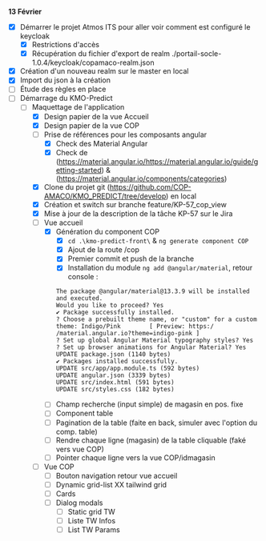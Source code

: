 **13 Février**
- [x] Démarrer le projet Atmos ITS pour aller voir comment est configuré le keycloak
    - [x] Restrictions d'accès
    - [x] Récupération du fichier d'export de realm ./portail-socle-1.0.4/keycloak/copamaco-realm.json
- [x] Création d'un nouveau realm sur le master en local
- [x] Import du json à la création
- [ ] Étude des règles en place
- [ ] Démarrage du KMO-Predict
    - [ ] Maquettage de l'application
        - [x] Design papier de la vue Accueil
        - [x] Design papier de la vue COP
        - [ ] Prise de références pour les composants angular
            - [x] Check des Material Angular
            - [x] Check de (https://material.angular.io/https://material.angular.io/guide/getting-started) & (https://material.angular.io/components/categories)
        - [x] Clone du projet git (https://github.com/COP-AMACO/KMO_PREDICT/tree/develop) en local
        - [x] Création  et switch sur branche feature/KP-57_cop_view
        - [x] Mise à jour de la description de la tâche KP-57 sur le Jira
        - [ ] Vue accueil
            - [x] Génération du component COP
                - [x] ```cd .\kmo-predict-front\``` & ```ng generate component COP```
                - [x] Ajout de la route /cop
                - [x] Premier commit et push de la branche
                - [x] Installation du module ```ng add @angular/material```, retour console :
                ```
                The package @angular/material@13.3.9 will be installed and executed.
                Would you like to proceed? Yes
                ✔ Package successfully installed.
                ? Choose a prebuilt theme name, or "custom" for a custom theme: Indigo/Pink        [ Preview: https:/
                /material.angular.io?theme=indigo-pink ]
                ? Set up global Angular Material typography styles? Yes
                ? Set up browser animations for Angular Material? Yes
                UPDATE package.json (1140 bytes)
                ✔ Packages installed successfully.
                UPDATE src/app/app.module.ts (592 bytes)
                UPDATE angular.json (3339 bytes)
                UPDATE src/index.html (591 bytes)
                UPDATE src/styles.css (182 bytes)
                ```
            - [ ] Champ recherche (input simple) de magasin en pos. fixe 
            - [ ] Component table 
            - [ ] Pagination de la table (faite en back, simuler avec l'option du comp. table)
            - [ ] Rendre chaque ligne (magasin) de la table cliquable (faké vers vue COP)
            - [ ] Pointer chaque ligne vers la vue COP/idmagasin
        - [ ] Vue COP
            - [ ] Bouton navigation retour vue accueil
            - [ ] Dynamic grid-list XX tailwind grid
            - [ ] Cards
            - [ ] Dialog modals
                - [ ] Static grid TW
                - [ ] Liste TW Infos
                - [ ] List TW Params
